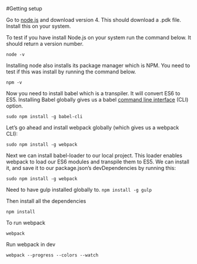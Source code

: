 #Getting setup

Go to [node.js](https://nodejs.org/en/ "Node.js") and download version 4. This should download a .pdk file. Install this
on your system.

To test if you have install Node.js on your system run the command below. It should return a version number.

```node -v```

Installing node also installs its package manager which is NPM. You need to test if this was install by running the 
command below.

```npm -v```

Now you need to install babel which is a transpiler. It will convert ES6 to ES5. Installing Babel globally gives us a 
babel [command line interface](http://babeljs.io/docs/usage/cli/) (CLI) option.

```sudo npm install -g babel-cli```

Let’s go ahead and install webpack globally (which gives us a webpack CLI):

```sudo npm install -g webpack```

Next we can install babel-loader to our local project. This loader enables webpack to load our ES6 modules and transpile 
them to ES5. We can install it, and save it to our package.json’s devDependencies by running this:

```sudo npm install -g webpack```

Need to have gulp installed globally to.
```npm install -g gulp```

Then install all the dependencies

```npm install```

To run webpack

```webpack```

Run webpack in dev

```webpack --progress --colors --watch```